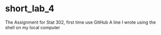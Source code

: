 # short_lab_4
The Assignment for Stat 302, first time use GitHub
A line I wrote using the shell on my local computer
